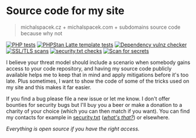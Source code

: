 # Source code for my site
> michalspacek.cz + michalspacek.com + subdomains source code because why not

[![PHP tests](https://github.com/spaze/michalspacek.cz/actions/workflows/php.yml/badge.svg)](https://github.com/spaze/michalspacek.cz/actions/workflows/php.yml)
[![PHPStan Latte template tests](https://github.com/spaze/michalspacek.cz/actions/workflows/php-latte.yml/badge.svg)](https://github.com/spaze/michalspacek.cz/actions/workflows/php-latte.yml)
[![Dependency vulnz checker](https://github.com/spaze/michalspacek.cz/actions/workflows/composer-vulns.yml/badge.svg)](https://github.com/spaze/michalspacek.cz/actions/workflows/composer-vulns.yml)
[![SSL/TLS scans](https://github.com/spaze/michalspacek.cz/actions/workflows/tls.yml/badge.svg)](https://github.com/spaze/michalspacek.cz/actions/workflows/tls.yml)
[![security.txt checks](https://github.com/spaze/michalspacek.cz/actions/workflows/securitytxt.yml/badge.svg)](https://github.com/spaze/michalspacek.cz/actions/workflows/securitytxt.yml)
[![Scan for secrets](https://github.com/spaze/michalspacek.cz/actions/workflows/gitleaks.yml/badge.svg)](https://github.com/spaze/michalspacek.cz/actions/workflows/gitleaks.yml)

I believe your threat model should include a scenario when somebody gains access to your code repository, and having my source code publicly available helps me to keep that in mind and apply mitigations before it's too late.
Plus sometimes, I want to show the code of some of the tricks used on my site and this makes it far easier.

If you find a bug please file a new issue or let me know. I don't offer bounties for security bugs but I'll buy you a beer or make a donation to a charity of your choice (which you can then match if you want).
You can find my contacts for example in [security.txt](https://www.michalspacek.cz/.well-known/security.txt) ([*what's that?*](https://www.michalspacek.com/what-is-security.txt-and-why-you-should-have-one)) or elsewhere.

*Everything is open source if you have the right access.*
